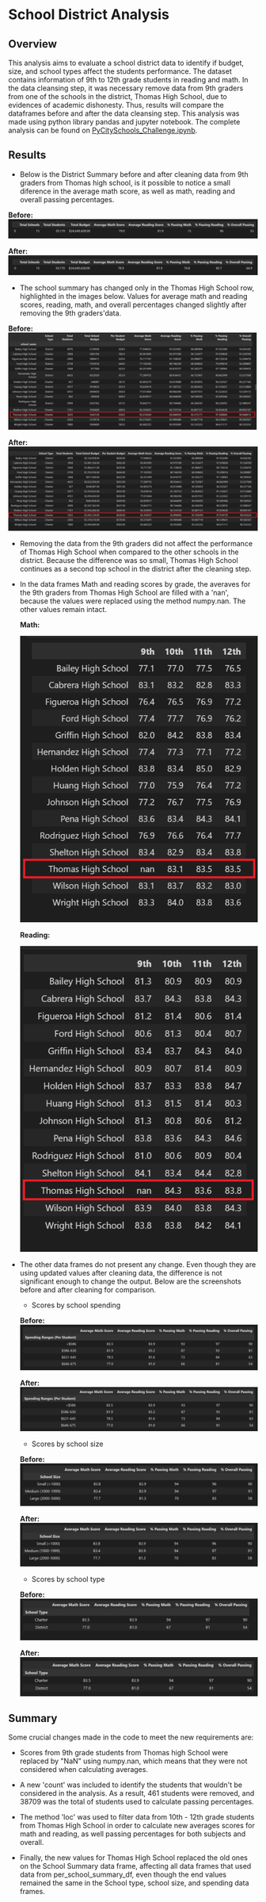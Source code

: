 # School District Analysis

## Overview
This analysis aims to evaluate a school district data to identify if budget, size, and school types affect the students performance. The dataset contains information of 9th to 12th grade students in reading and math. In the data cleansing step, it was necessary remove data from 9th graders from one of the schools in the district, Thomas High School, due to evidences of academic dishonesty. Thus, results will compare the dataframes before and after the data cleansing step. This analysis was made using python library pandas and jupyter notebook. The complete analysis can be found on [PyCitySchools_Challenge.ipynb](PyCitySchools_Challenge.ipynb).

## Results

- Below is the District Summary before and after cleaning data from 9th graders from Thomas high school, is it possible to notice a small diference in  the average  math score, as well as math, reading and overall passing percentages.

**Before:**
![District_Summary_before_cleansing.png](analysis/District_Summary_before_cleansing.png)

**After:**
![District_Summary_Final.png](analysis/District_Summary_Final.png)

- The school summary has changed only in the Thomas High School row, highlighted in the images below. Values for average math and reading scores, reading, math, and overall percentages changed slightly after removing the 9th graders'data.

**Before:**
![School_Summary_before_cleansing.png](analysis/School_Summary_before_cleansing.png)

**After:**
![School_Summary_Final.png](analysis/School_Summary_Final.png)

- Removing the data from the 9th graders did not affect the performance of Thomas High School when compared to the other schools in the district. Because the difference was so small, Thomas High School continues as a second top school in the district after the cleaning step.
   
- In the data frames Math and reading scores by grade, the averaves for the 9th graders from Thomas High School are filled with a 'nan', because the values were replaced using the method numpy.nan. The other values remain intact.
    
    **Math:**
    
    ![Math_score_by_grade_final.png](analysis/Math_score_by_grade_final.png)
    
    **Reading:**  
    
    ![Reading_score_by_grade_final.png](analysis/Reading_score_by_grade_final.png)

- The other data frames do not present any change. Even though they are using updated values after cleaning data, the difference is not significant enough to change the output. Below are the screenshots before and after cleaning for comparison.

    - Scores by school spending
    
    **Before:**
    ![School_Spending_before_cleansing.png](analysis/School_Spending_before_cleansing.png)

    **After:**    
    ![School_spending_final.png](analysis/School_spending_final.png)
    
    - Scores by school size

    **Before:**
    ![School_size_before_cleansing.png](analysis/School_size_before_cleansing.png)

    **After:**   
    ![School_size_final.png](analysis/School_size_final.png)
    
    - Scores by school type
   
    **Before:**
    ![School_type_before_cleansing.png](analysis/School_type_before_cleansing.png)
 
    **After:**   
    ![School_type_final.png](analysis/School_type_final.png)


## Summary
Some crucial changes made in the code to meet the new requirements are:

- Scores from 9th grade students from Thomas high School were replaced by "NaN" using numpy.nan, which means that they were not considered when calculating averages.

- A new 'count' was included to identify the students that wouldn't be considered in the analysis. As a result, 461 students were removed, and 38709 was the total of students used to calculate passing percentages. 

- The method 'loc' was used to filter data from 10th - 12th grade students from Thomas High School in order to calculate new averages scores for math and reading, as well passing percentages for both subjects and overall. 

- Finally, the new values for Thomas High School replaced the old ones on the School Summary data frame, affecting all data frames that used data from per_school_summary_df, even though the end values remained the same in the School type, school size, and spending data frames.
